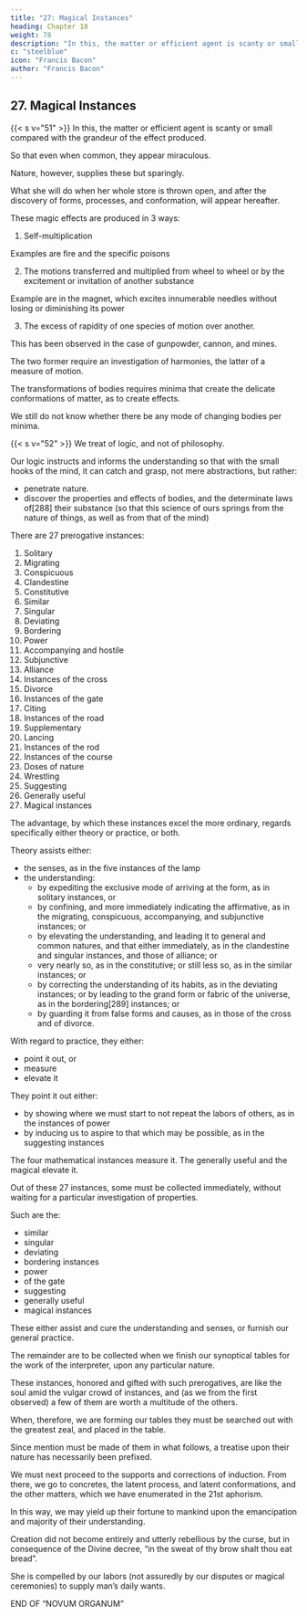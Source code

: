 ```yaml
---
title: "27: Magical Instances"
heading: Chapter 18
weight: 78
description: "In this, the matter or efficient agent is scanty or small compared with the grandeur of the effect produced"
c: "steelblue"
icon: "Francis Bacon"
author: "Francis Bacon"
---
```



## 27. Magical Instances

{{< s v="51" >}} In this, the matter or efficient agent is scanty or small compared with the grandeur of the effect produced.

So that even when common, they appear miraculous.

<!-- , some at first sight, others even upon more attentive observation.[287]  -->

Nature, however, supplies these but sparingly.

What she will do when her whole store is thrown open, and after the discovery of forms, processes, and conformation, will appear hereafter. 

These magic effects are produced in 3 ways:

1. Self-multiplication

Examples are fire and the specific poisons

2. The motions transferred and multiplied from wheel to wheel or by the excitement or invitation of another substance

Example are in the magnet, which excites innumerable needles without losing or diminishing its power
<!-- ; and again in leaven, and the like -->

3. The excess of rapidity of one species of motion over another.

This has been observed in the case of gunpowder, cannon, and mines. 

The two former require an investigation of harmonies, the latter of a measure of motion.

 <!-- (as it is termed), and transferring , which is of importance in all  -->

The transformations of bodies requires minima that create the delicate conformations of matter, as to create effects.

We still do not know whether there be any mode of changing bodies per minima.

<!-- , in a short time, that which nature works out by divers expedients, is a point of which we have as yet no indication. But, as we aspire to the extremest and highest results in that which is solid and true, so do we ever detest, and, as far as in us lies, expel all that is empty and vain. -->


{{< s v="52" >}}  <!-- Let this suffice as to the respective dignity of prerogatives of instances. But it must be noted, that in this our organ,  -->We treat of logic, and not of philosophy. 

Our logic instructs and informs the understanding so that with the small hooks of the mind, it can catch and grasp, not mere abstractions, but rather:
- penetrate nature.
- discover the properties and effects of bodies, and the determinate laws of[288] their substance (so that this science of ours springs from the nature of things, as well as from that of the mind)

 <!-- it is not to be wondered at, if it have been continually interspersed and illustrated with natural observations and experiments, as instances of our method.  -->

There are 27 prerogative instances:

1. Solitary
2. Migrating
3. Conspicuous
4. Clandestine
5. Constitutive
6. Similar
7. Singular
8. Deviating
9. Bordering
10. Power
11. Accompanying and hostile
12. Subjunctive 
13. Alliance
14. Instances of the cross
15. Divorce
16. Instances of the gate
17. Citing
18. Instances of the road
19. Supplementary
20. Lancing
21. Instances of the rod
22. Instances of the course
23. Doses of nature
24. Wrestling
25. Suggesting
26. Generally useful
27. Magical instances


The advantage, by which these instances excel the more ordinary, regards specifically either theory or practice, or both. 

Theory assists either:
- the senses, as in the five instances of the lamp
- the understanding:
  - by expediting the exclusive mode of arriving at the form, as in solitary instances, or
  - by confining, and more immediately indicating the affirmative, as in the migrating, conspicuous, accompanying, and subjunctive instances; or
  - by elevating the understanding, and leading it to general and common natures, and that either immediately, as in the clandestine and singular instances, and those of alliance; or
  - very nearly so, as in the constitutive; or still less so, as in the similar instances; or 
  - by correcting the understanding of its habits, as in the deviating instances; or by leading to the grand form or fabric of the universe, as in the bordering[289] instances; or
  - by guarding it from false forms and causes, as in those of the cross and of divorce.

With regard to practice, they either:
- point it out, or
- measure
- elevate it

They point it out either:
- by showing where we must start to not repeat the labors of others, as in the instances of power
- by inducing us to aspire to that which may be possible, as in the suggesting instances

The four mathematical instances measure it. The generally useful and the magical elevate it.

Out of these 27 instances, some must be collected immediately, without waiting for a particular investigation of properties. 

Such are the:
- similar
- singular
- deviating
- bordering instances
- power
- of the gate
- suggesting
- generally useful
- magical instances

These either assist and cure the understanding and senses, or furnish our general practice. 

The remainder are to be collected when we finish our synoptical tables for the work of the interpreter, upon any particular nature.

These instances, honored and gifted with such prerogatives, are like the soul amid the vulgar crowd of instances, and (as we from the first observed) a few of them are worth a multitude of the others.

When, therefore, we are forming our tables they must be searched out with the greatest zeal, and placed in the table. 

Since mention must be made of them in what follows, a treatise upon their nature has necessarily been prefixed. 

We must next proceed to the supports and corrections of induction. From there, we go to concretes, the latent process, and latent conformations, and the other matters, which we have enumerated in the 21st aphorism. 

In this way, we may yield up their fortune to mankind upon the emancipation and majority of their understanding. 

<!-- From this must necessarily follow an improvement of their estate, and an increase of their power over nature. For man, by the fall, lost at once his state of innocence, and his empire over creation, both of which can be partially recovered even in this life, the first by religion and faith, the second by the arts and sciences.  -->

Creation did not become entirely and utterly rebellious by the curse, but in consequence of the Divine decree, “in the sweat of thy brow shalt thou eat bread”.

She is compelled by our labors (not assuredly by our disputes or magical ceremonies) to supply man’s daily wants.

END OF “NOVUM ORGANUM”
